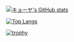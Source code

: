 [![キョーヤ's GitHub stats](https://github-readme-stats.vercel.app/api?username=Kyoya67&theme=vue-dark&show_icons=true)](https://github.com/Kyoya67/github-readme-stats)

[![Top Langs](https://github-readme-stats.vercel.app/api/top-langs/?username=Kyoya67&theme=vue-dark&show_icons=true&layout=compact)](https://github.com/Kyoya67/github-readme-stats)

[![trophy](https://github-profile-trophy.vercel.app/?username=rKyoya67)](https://github.com/Kyoya67/github-profile-trophy)
